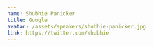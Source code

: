 ```yaml
---
name: Shubhie Panicker
title: Google
avatar: /assets/speakers/shubhie-panicker.jpg
link: https://twitter.com/shubhie
---
```


